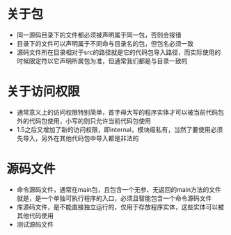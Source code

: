 # 关于包
- 同一源码目录下的文件都必须被声明属于同一包，否则会报错
- 目录下的文件可以声明属于不同命与目录名的包，但包名必须一致
- 源码文件所在目录相对于src的路径就是它的代码包导入路径，而实际使用的时候限定符以它声明所属包为准，但通常我们都是与目录一致的

# 关于访问权限
- 通常意义上的访问权限特别简单，首字母大写的程序实体才可以被当前代码包外的代码包使用，小写的则只允许当前代码包使用
- 1.5之后又增加了新的访问权限，即internal，模块级私有，当然了要使用必须先导入，另外在其他代码包中导入都是非法的

# 源码文件
- 命令源码文件，通常在main包，且包含一个无参、无返回的main方法的文件就是，是一个单独可执行程序的入口，必须且智能包含一个命令源码文件
- 库源码文件，是不能直接独立运行的，仅用于存放程序实体，这些实体可以被其他代码使用
- 测试源码文件
